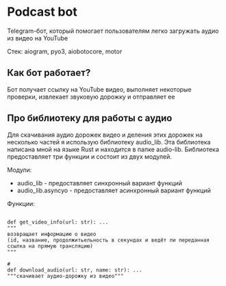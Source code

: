 # Podcast bot
Telegram-бот, который помогает пользователям легко загружать аудио из видео на YouTube

Стек: aiogram, pyo3, aiobotocore, motor

## Как бот работает?                                                                                      
Бот получает ссылку на YouTube видео, выполняет некоторые проверки, извлекает звуковую дорожку и отправляет ее

## Про библиотеку для работы с аудио
Для скачивания аудио дорожек видео и деления этих дорожек на несколько частей я использую библиотеку audio_lib.
Эта библиотека написана мной на языке Rust и находится в папке audio-lib.
Библиотека предоставляет три функции и состоит из двух модулей.

Модули:
* audio_lib - предоставляет синхронный вариант функций
* audio_lib.asyncyo - предоставляет асинхронный вариант функций

Функции:
```python3

def get_video_info(url: str): ...
"""
возвращает информацию о видео 
(id, название, продолжитьельность в секундах и ведёт ли переданная ссылка на прямую трансляцию)
"""

# 
def download_audio(url: str, name: str): ...
"""скачивает аудио-дорожку из видео"""
```